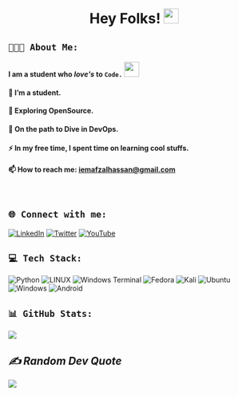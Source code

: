 
<div align="center">

# Hey Folks! <img src="https://media.giphy.com/media/hvRJCLFzcasrR4ia7z/giphy.gif" width="30px"/>


</div>

## `👨🏻‍💻 About Me:`
#### I am a student who *love's* to `Code.` <img src="https://media.giphy.com/media/WUlplcMpOCEmTGBtBW/giphy.gif" width="30"> 
####   :telescope: I’m a student.
####   :seedling: Exploring OpenSource.
####   👀  On the path to Dive in DevOps.
####   :zap: In my free time, I spent time on learning cool stuffs.
####   :mailbox:  How to reach me: iemafzalhassan@gmail.com
<br>

## `🌐 Connect with me:`
[![LinkedIn](https://img.shields.io/badge/LinkedIn-%230077B5.svg?logo=linkedin&logoColor=white)](https://linkedin.com/in/iemafzalhassan) [![Twitter](https://img.shields.io/badge/Twitter-%231DA1F2.svg?logo=Twitter&logoColor=white)](https://twitter.com/iemafzalhassan) [![YouTube](https://img.shields.io/badge/YouTube-%23FF0000.svg?logo=YouTube&logoColor=white)](https://youtube.com/@iemafzalhassan)

## `💻 Tech Stack:`

![Python](https://img.shields.io/badge/python-3670A0?style=for-the-badge&logo=python&logoColor=ffdd54) ![LINUX](https://img.shields.io/badge/Linux-FCC624?style=for-the-badge&logo=linux&logoColor=black) ![Windows Terminal](https://img.shields.io/badge/Windows%20Terminal-%234D4D4D.svg?style=for-the-badge&logo=windows-terminal&logoColor=white) ![Fedora](https://img.shields.io/badge/Fedora-294172?style=for-the-badge&logo=fedora&logoColor=white) ![Kali](https://img.shields.io/badge/Kali-268BEE?style=for-the-badge&logo=kalilinux&logoColor=white) ![Ubuntu](https://img.shields.io/badge/Ubuntu-E95420?style=for-the-badge&logo=ubuntu&logoColor=white) ![Windows](https://img.shields.io/badge/Windows-0078D6?style=for-the-badge&logo=windows&logoColor=white) ![Android](https://img.shields.io/badge/Android-3DDC84?style=for-the-badge&logo=android&logoColor=white) 

## `📊 GitHub Stats:`
<!--
![](https://github-readme-stats.vercel.app/api?username=iemafzalhassan&theme=grey&hide_border=false&include_all_commits=false&count_private=false)<br/>
-->
![](https://github-readme-streak-stats.herokuapp.com/?user=iemafzalhassan&theme=grey&hide_border=false)<br/>

<!--
![](https://github-readme-stats.vercel.app/api/top-langs/?username=iemafzalhassan&theme=dark&hide_border=false&include_all_commits=false&count_private=false&layout=compact)
-->

<!--
### 🏆 GitHub Trophies
![](https://github-profile-trophy.vercel.app/?username=iemafzalhassan&theme=dark_dimmed&no-frame=false&no-bg=true&margin-w=4)
-->

## *✍️ Random Dev Quote*
![](https://quotes-github-readme.vercel.app/api?type=horizontal&theme=grey)

<!--
## 🔝 Top Contributed Repo
![](https://github-contributor-stats.vercel.app/api?username=iemafzalhassan&limit=5&theme=dark&combine_all_yearly_contributions=true)
[![](https://visitcount.itsvg.in/api?id=iemafzalhassan&icon=9&color=12)](https://visitcount.itsvg.in)
-->
